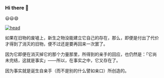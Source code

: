 ### Hi there 👋

<!--
**yhm-amber/yhm-amber** is a ✨ _special_ ✨ repository because its `README.md` (this file) appears on your GitHub profile.

Here are some ideas to get you started:

- 🔭 I’m currently working on ...
- 🌱 I’m currently learning ...
- 👯 I’m looking to collaborate on ...
- 🤔 I’m looking for help with ...
- 💬 Ask me about ...
- 📫 How to reach me: ...
- 😄 Pronouns: ...
- ⚡ Fun fact: ...
-->



😃😃😄

[![head](https://avatars.githubusercontent.com/u/103625580)](https://avatars.githubusercontent.com/u/103625580)

如果在旧物的废墟上，新生之物没能建立它自己的存在，那么，即便是付出了代价才得到了消灭的旧物，便不过还是要再回来一次罢了。

因为它即便在消灭掉它的那个力量那里，所得到的亲手的回应，也仍然是：「它尚未完结，这就是事实」——所以，在事实之中，它又存在了。

因为事实就是诞生自亲手（而不是别的什么譬如亲口）所创造的。

